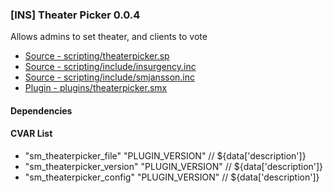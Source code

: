 ### [INS] Theater Picker 0.0.4

Allows admins to set theater, and clients to vote

 * [Source - scripting/theaterpicker.sp](https://github.com/jaredballou/insurgency-sourcemod/blob/master/scripting/theaterpicker.sp?raw=true)
 * [Source - scripting/include/insurgency.inc](https://github.com/jaredballou/insurgency-sourcemod/blob/master/scripting/include/insurgency.inc?raw=true)
 * [Source - scripting/include/smjansson.inc](https://github.com/jaredballou/insurgency-sourcemod/blob/master/scripting/include/smjansson.inc?raw=true)
 * [Plugin - plugins/theaterpicker.smx](https://github.com/jaredballou/insurgency-sourcemod/blob/master/plugins/theaterpicker.smx?raw=true)

#### Dependencies
#### CVAR List
 * "sm_theaterpicker_file" "PLUGIN_VERSION" // ${data['description']}
 * "sm_theaterpicker_version" "PLUGIN_VERSION" // ${data['description']}
 * "sm_theaterpicker_config" "PLUGIN_VERSION" // ${data['description']}
